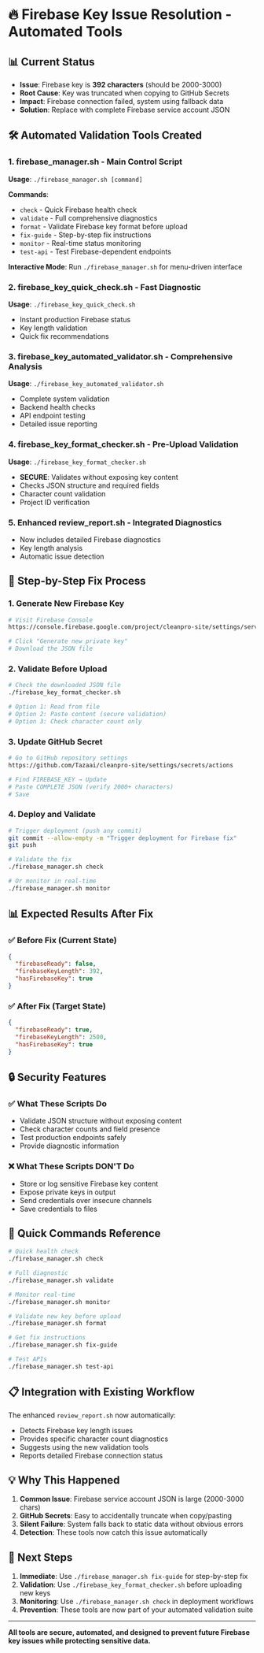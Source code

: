 # 🔥 Firebase Key Issue Resolution - Automated Tools

## 📊 Current Status
- **Issue**: Firebase key is **392 characters** (should be 2000-3000)
- **Root Cause**: Key was truncated when copying to GitHub Secrets
- **Impact**: Firebase connection failed, system using fallback data
- **Solution**: Replace with complete Firebase service account JSON

## 🛠️ Automated Validation Tools Created

### 1. **firebase_manager.sh** - Main Control Script
**Usage**: `./firebase_manager.sh [command]`

**Commands**:
- `check` - Quick Firebase health check
- `validate` - Full comprehensive diagnostics  
- `format` - Validate Firebase key format before upload
- `fix-guide` - Step-by-step fix instructions
- `monitor` - Real-time status monitoring
- `test-api` - Test Firebase-dependent endpoints

**Interactive Mode**: Run `./firebase_manager.sh` for menu-driven interface

### 2. **firebase_key_quick_check.sh** - Fast Diagnostic
**Usage**: `./firebase_key_quick_check.sh`
- Instant production Firebase status
- Key length validation
- Quick fix recommendations

### 3. **firebase_key_automated_validator.sh** - Comprehensive Analysis
**Usage**: `./firebase_key_automated_validator.sh`
- Complete system validation
- Backend health checks
- API endpoint testing
- Detailed issue reporting

### 4. **firebase_key_format_checker.sh** - Pre-Upload Validation
**Usage**: `./firebase_key_format_checker.sh`
- **SECURE**: Validates without exposing key content
- Checks JSON structure and required fields
- Character count validation
- Project ID verification

### 5. **Enhanced review_report.sh** - Integrated Diagnostics
- Now includes detailed Firebase diagnostics
- Key length analysis
- Automatic issue detection

## 🔧 Step-by-Step Fix Process

### 1. **Generate New Firebase Key**
```bash
# Visit Firebase Console
https://console.firebase.google.com/project/cleanpro-site/settings/serviceaccounts/adminsdk

# Click "Generate new private key"
# Download the JSON file
```

### 2. **Validate Before Upload**
```bash
# Check the downloaded JSON file
./firebase_key_format_checker.sh

# Option 1: Read from file
# Option 2: Paste content (secure validation)
# Option 3: Check character count only
```

### 3. **Update GitHub Secret**
```bash
# Go to GitHub repository settings
https://github.com/Tazaai/cleanpro-site/settings/secrets/actions

# Find FIREBASE_KEY → Update
# Paste COMPLETE JSON (verify 2000+ characters)
# Save
```

### 4. **Deploy and Validate**
```bash
# Trigger deployment (push any commit)
git commit --allow-empty -m "Trigger deployment for Firebase fix"
git push

# Validate the fix
./firebase_manager.sh check

# Or monitor in real-time
./firebase_manager.sh monitor
```

## 📊 Expected Results After Fix

### ✅ Before Fix (Current State)
```json
{
  "firebaseReady": false,
  "firebaseKeyLength": 392,
  "hasFirebaseKey": true
}
```

### ✅ After Fix (Target State)
```json
{
  "firebaseReady": true,
  "firebaseKeyLength": 2500,
  "hasFirebaseKey": true
}
```

## 🔒 Security Features

### ✅ What These Scripts Do
- Validate JSON structure without exposing content
- Check character counts and field presence
- Test production endpoints safely
- Provide diagnostic information

### ❌ What These Scripts DON'T Do
- Store or log sensitive Firebase key content
- Expose private keys in output
- Send credentials over insecure channels
- Save credentials to files

## 🎯 Quick Commands Reference

```bash
# Quick health check
./firebase_manager.sh check

# Full diagnostic
./firebase_manager.sh validate

# Monitor real-time
./firebase_manager.sh monitor

# Validate new key before upload
./firebase_manager.sh format

# Get fix instructions
./firebase_manager.sh fix-guide

# Test APIs
./firebase_manager.sh test-api
```

## 📋 Integration with Existing Workflow

The enhanced `review_report.sh` now automatically:
- Detects Firebase key length issues
- Provides specific character count diagnostics
- Suggests using the new validation tools
- Reports detailed Firebase connection status

## 💡 Why This Happened

1. **Common Issue**: Firebase service account JSON is large (2000-3000 chars)
2. **GitHub Secrets**: Easy to accidentally truncate when copy/pasting
3. **Silent Failure**: System falls back to static data without obvious errors
4. **Detection**: These tools now catch this issue automatically

## 🚀 Next Steps

1. **Immediate**: Use `./firebase_manager.sh fix-guide` for step-by-step fix
2. **Validation**: Use `./firebase_key_format_checker.sh` before uploading new keys
3. **Monitoring**: Use `./firebase_manager.sh check` in deployment workflows
4. **Prevention**: These tools are now part of your automated validation suite

---

**All tools are secure, automated, and designed to prevent future Firebase key issues while protecting sensitive data.**